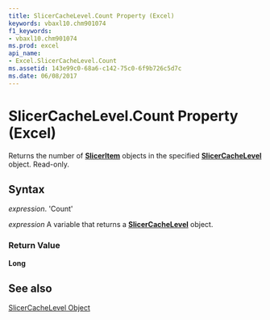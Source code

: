 ```yaml
---
title: SlicerCacheLevel.Count Property (Excel)
keywords: vbaxl10.chm901074
f1_keywords:
- vbaxl10.chm901074
ms.prod: excel
api_name:
- Excel.SlicerCacheLevel.Count
ms.assetid: 143e99c0-68a6-c142-75c0-6f9b726c5d7c
ms.date: 06/08/2017
---
```



# SlicerCacheLevel.Count Property (Excel)

Returns the number of  **[SlicerItem](Excel.SlicerItem.md)** objects in the specified **[SlicerCacheLevel](Excel.SlicerCacheLevel.md)** object. Read-only.


## Syntax

 _expression_. 'Count'

 _expression_ A variable that returns a **[SlicerCacheLevel](Excel.SlicerCacheLevel.md)** object.


### Return Value

 **Long**


## See also


[SlicerCacheLevel Object](Excel.SlicerCacheLevel.md)


